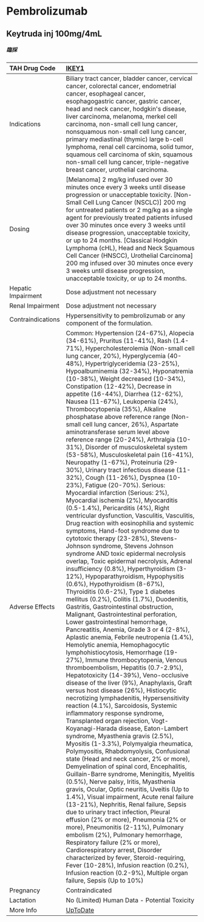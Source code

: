 # Pembrolizumab

## Keytruda inj 100mg/4mL

##### 臨採

| TAH Drug Code      | [IKEY1](https://www.tahsda.org.tw/drugs/hissearch.php?drug_code=IKEY1)                                                                                                                                                                                                                                                                                                                                                                                                                                                                                                                                                                                                                                                                                                                                                                                                                                                                                                                                                                                                                                                                                                                                                                                                                                                                                                                                                                                                                                                                                                                                                                                                                                                                                                                                                                                                                                                                                                                                                                                                                                                                                                                                                                                                                                                                                                                                                                                                                                                                                                                                                                                                                                                                                                                                                                                                                                                                                                        |
|:-------------------|:------------------------------------------------------------------------------------------------------------------------------------------------------------------------------------------------------------------------------------------------------------------------------------------------------------------------------------------------------------------------------------------------------------------------------------------------------------------------------------------------------------------------------------------------------------------------------------------------------------------------------------------------------------------------------------------------------------------------------------------------------------------------------------------------------------------------------------------------------------------------------------------------------------------------------------------------------------------------------------------------------------------------------------------------------------------------------------------------------------------------------------------------------------------------------------------------------------------------------------------------------------------------------------------------------------------------------------------------------------------------------------------------------------------------------------------------------------------------------------------------------------------------------------------------------------------------------------------------------------------------------------------------------------------------------------------------------------------------------------------------------------------------------------------------------------------------------------------------------------------------------------------------------------------------------------------------------------------------------------------------------------------------------------------------------------------------------------------------------------------------------------------------------------------------------------------------------------------------------------------------------------------------------------------------------------------------------------------------------------------------------------------------------------------------------------------------------------------------------------------------------------------------------------------------------------------------------------------------------------------------------------------------------------------------------------------------------------------------------------------------------------------------------------------------------------------------------------------------------------------------------------------------------------------------------------------------------------------------------|
| Indications        | Biliary tract cancer, bladder cancer, cervical cancer, colorectal cancer, endometrial cancer, esophageal cancer, esophagogastric cancer, gastric cancer, head and neck cancer, hodgkin's disease, liver carcinoma, melanoma, merkel cell carcinoma, non-small cell lung cancer, nonsquamous non-small cell lung cancer, primary mediastinal (thymic) large b-cell lymphoma, renal cell carcinoma, solid tumor, squamous cell carcinoma of skin, squamous non-small cell lung cancer, triple-negative breast cancer, urothelial carcinoma.                                                                                                                                                                                                                                                                                                                                                                                                                                                                                                                                                                                                                                                                                                                                                                                                                                                                                                                                                                                                                                                                                                                                                                                                                                                                                                                                                                                                                                                                                                                                                                                                                                                                                                                                                                                                                                                                                                                                                                                                                                                                                                                                                                                                                                                                                                                                                                                                                                     |
| Dosing             | [Melanoma] 2 mg/kg infused over 30 minutes once every 3 weeks until disease progression or unacceptable toxicity. [Non-Small Cell Lung Cancer (NSCLC)] 200 mg for untreated patients or 2 mg/kg as a single agent for previously treated patients infused over 30 minutes once every 3 weeks until disease progression, unacceptable toxicity, or up to 24 months. [Classical Hodgkin Lymphoma (cHL), Head and Neck Squamous Cell Cancer (HNSCC), Urothelial Carcinoma] 200 mg infused over 30 minutes once every 3 weeks until disease progression, unacceptable toxicity, or up to 24 months.                                                                                                                                                                                                                                                                                                                                                                                                                                                                                                                                                                                                                                                                                                                                                                                                                                                                                                                                                                                                                                                                                                                                                                                                                                                                                                                                                                                                                                                                                                                                                                                                                                                                                                                                                                                                                                                                                                                                                                                                                                                                                                                                                                                                                                                                                                                                                                               |
| Hepatic Impairment | Dose adjustment not necessary                                                                                                                                                                                                                                                                                                                                                                                                                                                                                                                                                                                                                                                                                                                                                                                                                                                                                                                                                                                                                                                                                                                                                                                                                                                                                                                                                                                                                                                                                                                                                                                                                                                                                                                                                                                                                                                                                                                                                                                                                                                                                                                                                                                                                                                                                                                                                                                                                                                                                                                                                                                                                                                                                                                                                                                                                                                                                                                                                 |
| Renal Impairment   | Dose adjustment not necessary                                                                                                                                                                                                                                                                                                                                                                                                                                                                                                                                                                                                                                                                                                                                                                                                                                                                                                                                                                                                                                                                                                                                                                                                                                                                                                                                                                                                                                                                                                                                                                                                                                                                                                                                                                                                                                                                                                                                                                                                                                                                                                                                                                                                                                                                                                                                                                                                                                                                                                                                                                                                                                                                                                                                                                                                                                                                                                                                                 |
| Contraindications  | Hypersensitivity to pembrolizumab or any component of the formulation.                                                                                                                                                                                                                                                                                                                                                                                                                                                                                                                                                                                                                                                                                                                                                                                                                                                                                                                                                                                                                                                                                                                                                                                                                                                                                                                                                                                                                                                                                                                                                                                                                                                                                                                                                                                                                                                                                                                                                                                                                                                                                                                                                                                                                                                                                                                                                                                                                                                                                                                                                                                                                                                                                                                                                                                                                                                                                                        |
| Adverse Effects    | Common: Hypertension (24-67%), Alopecia (34-61%), Pruritus (11-41%), Rash (1.4-71%), Hypercholesterolemia (Non-small cell lung cancer, 20%), Hyperglycemia (40-48%), Hypertriglyceridemia (23-25%), Hypoalbuminemia (32-34%), Hyponatremia (10-38%), Weight decreased (10-34%), Constipation (12-42%), Decrease in appetite (16-44%), Diarrhea (12-62%), Nausea (11-67%), Leukopenia (24%), Thrombocytopenia (35%), Alkaline phosphatase above reference range (Non-small cell lung cancer, 26%), Aspartate aminotransferase serum level above reference range (20-24%), Arthralgia (10-31%), Disorder of musculoskeletal system (53-58%), Musculoskeletal pain (16-41%), Neuropathy (1-67%), Proteinuria (29-30%), Urinary tract infectious disease (11-32%), Cough (11-26%), Dyspnea (10-23%), Fatigue (20-70%). Serious: Myocardial infarction (Serious: 2%), Myocardial ischemia (2%), Myocarditis (0.5-1.4%), Pericarditis (4%), Right ventricular dysfunction, Vasculitis, Vasculitis, Drug reaction with eosinophilia and systemic symptoms, Hand-foot syndrome due to cytotoxic therapy (23-28%), Stevens-Johnson syndrome, Stevens Johnson syndrome AND toxic epidermal necrolysis overlap, Toxic epidermal necrolysis, Adrenal insufficiency (0.8%), Hyperthyroidism (3-12%), Hypoparathyroidism, Hypophysitis (0.6%), Hypothyroidism (8-67%), Thyroiditis (0.6-2%), Type 1 diabetes mellitus (0.2%), Colitis (1.7%), Duodenitis, Gastritis, Gastrointestinal obstruction, Malignant, Gastrointestinal perforation, Lower gastrointestinal hemorrhage, Pancreatitis, Anemia, Grade 3 or 4 (2-8%), Aplastic anemia, Febrile neutropenia (1.4%), Hemolytic anemia, Hemophagocytic lymphohistiocytosis, Hemorrhage (19-27%), Immune thrombocytopenia, Venous thromboembolism, Hepatitis (0.7-2.9%), Hepatotoxicity (14-39%), Veno-occlusive disease of the liver (9%), Anaphylaxis, Graft versus host disease (26%), Histiocytic necrotizing lymphadenitis, Hypersensitivity reaction (4.1%), Sarcoidosis, Systemic inflammatory response syndrome, Transplanted organ rejection, Vogt-Koyanagi-Harada disease, Eaton-Lambert syndrome, Myasthenia gravis (2.5%), Myositis (1-3.3%), Polymyalgia rheumatica, Polymyositis, Rhabdomyolysis, Confusional state (Head and neck cancer, 2% or more), Demyelination of spinal cord, Encephalitis, Guillain-Barre syndrome, Meningitis, Myelitis (0.5%), Nerve palsy, Iritis, Myasthenia gravis, Ocular, Optic neuritis, Uveitis (Up to 1.4%), Visual impairment, Acute renal failure (13-21%), Nephritis, Renal failure, Sepsis due to urinary tract infection, Pleural effusion (2% or more), Pneumonia (2% or more), Pneumonitis (2-11%), Pulmonary embolism (2%), Pulmonary hemorrhage, Respiratory failure (2% or more), Cardiorespiratory arrest, Disorder characterized by fever, Steroid-requiring, Fever (10-28%), Infusion reaction (0.2%), Infusion reaction (0.2-9%), Multiple organ failure, Sepsis (Up to 10%) |
| Pregnancy          | Contraindicated                                                                                                                                                                                                                                                                                                                                                                                                                                                                                                                                                                                                                                                                                                                                                                                                                                                                                                                                                                                                                                                                                                                                                                                                                                                                                                                                                                                                                                                                                                                                                                                                                                                                                                                                                                                                                                                                                                                                                                                                                                                                                                                                                                                                                                                                                                                                                                                                                                                                                                                                                                                                                                                                                                                                                                                                                                                                                                                                                               |
| Lactation          | No (Limited) Human Data - Potential Toxicity                                                                                                                                                                                                                                                                                                                                                                                                                                                                                                                                                                                                                                                                                                                                                                                                                                                                                                                                                                                                                                                                                                                                                                                                                                                                                                                                                                                                                                                                                                                                                                                                                                                                                                                                                                                                                                                                                                                                                                                                                                                                                                                                                                                                                                                                                                                                                                                                                                                                                                                                                                                                                                                                                                                                                                                                                                                                                                                                  |
| More Info          | [UpToDate](https://www.uptodate.com/contents/pembrolizumab-drug-information)                                                                                                                                                                                                                                                                                                                                                                                                                                                                                                                                                                                                                                                                                                                                                                                                                                                                                                                                                                                                                                                                                                                                                                                                                                                                                                                                                                                                                                                                                                                                                                                                                                                                                                                                                                                                                                                                                                                                                                                                                                                                                                                                                                                                                                                                                                                                                                                                                                                                                                                                                                                                                                                                                                                                                                                                                                                                                                  |


